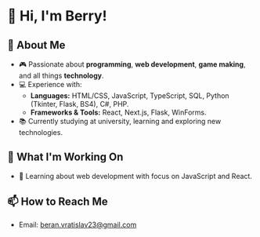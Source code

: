 # 👋 Hi, I'm Berry!

## 👀 About Me  
- 🎮 Passionate about **programming**, **web development**, **game making**, and all things **technology**.  
- 💻 Experience with:  
  - **Languages:** HTML/CSS, JavaScript, TypeScript, SQL, Python (Tkinter, Flask, BS4), C#, PHP.  
  - **Frameworks & Tools:** React, Next.js, Flask, WinForms.
- 📚 Currently studying at university, learning and exploring new technologies.  

## 🚀 What I'm Working On  
- 🔭 Learning about web development with focus on JavaScript and React.

## 📫 How to Reach Me  
- Email: beran.vratislav23@gmail.com
